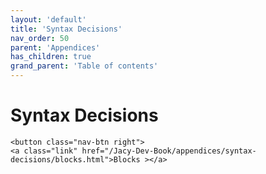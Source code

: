 ```yaml
---
layout: 'default'
title: 'Syntax Decisions'
nav_order: 50
parent: 'Appendices'
has_children: true
grand_parent: 'Table of contents'
---
```


# Syntax Decisions
<div class="nav-btn-block">
    
    <button class="nav-btn right">
    <a class="link" href="/Jacy-Dev-Book/appendices/syntax-decisions/blocks.html">Blocks ></a>
</button>

</div>
